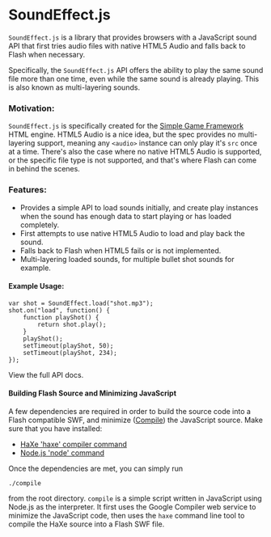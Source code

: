 SoundEffect.js
==============

`SoundEffect.js` is a library that provides browsers with a JavaScript sound API that first tries audio files with native HTML5 Audio and falls back to Flash when necessary.

Specifically, the `SoundEffect.js` API offers the ability to play the same sound file more than one time, even while the same sound is already playing. This is also known as multi-layering sounds. 

### Motivation: ###

`SoundEffect.js` is specifically created for the [Simple Game Framework](http://www.simplegameframework.com) HTML engine. HTML5 Audio is a nice idea, but the spec provides no multi-layering support, meaning any `<audio>` instance can only play it's `src` once at a time. There's also the case where no native HTML5 Audio is supported, or the specific file type is not supported, and that's where Flash can come in behind the scenes.

### Features: ###

 * Provides a simple API to load sounds initially, and create play instances when the sound has enough data to start playing or has loaded completely.
 * First attempts to use native HTML5 Audio to load and play back the sound.
 * Falls back to Flash when HTML5 fails or is not implemented.
 * Multi-layering loaded sounds, for multiple bullet shot sounds for example.

#### Example Usage: ####

    var shot = SoundEffect.load("shot.mp3");
    shot.on("load", function() {
        function playShot() {
            return shot.play();
        }
        playShot();
        setTimeout(playShot, 50);
        setTimeout(playShot, 234);
    });

View the full API docs.

#### Building Flash Source and Minimizing JavaScript ####

A few dependencies are required in order to build the source code into a Flash compatible SWF, and minimize ([Compile](http://code.google.com/closure/compiler/)) the JavaScript source. Make sure that you have installed:

 * [HaXe 'haxe' compiler command](http://haxe.org/)
 * [Node.js 'node' command](http://nodejs.org)

Once the dependencies are met, you can simply run

    ./compile

from the root directory. `compile` is a simple script written in JavaScript using Node.js as the interpreter. It first uses the Google Compiler web service to minimize the JavaScript code, then uses the `haxe` command line tool to compile the HaXe source into a Flash SWF file.
